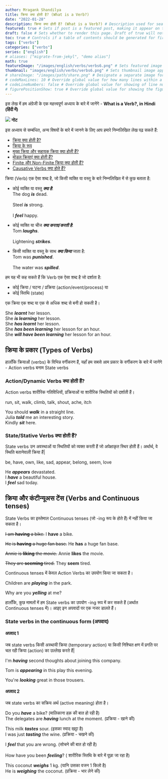 ```yaml
---
author: Mragank Shandilya
title: क्रिया क्या होती है? (What is a Verb?) 
date: "2022-01-28"
description: क्रिया क्या होती है? (What is a Verb?) # Description used for search engine.
featured: true # Sets if post is a featured post, making it appear on the sidebar. A featured post won't be listed on the sidebar if it's the current page
draft: false # Sets whether to render this page. Draft of true will not be rendered.
toc: true # Controls if a table of contents should be generated for first-level links automatically.
tags: ["verbs"]
categories: ["verbs"]
series: ["english"]
# aliases: ["migrate-from-jekyl", "demo alias"]
math: true
featureImage: "/images/english/verbs/verbs6.png" # Sets featured image on blog post.
thumbnail: "images/english/verbs/verbs6.png" # Sets thumbnail image appearing inside card on homepage. I will keep it the same as featureImage.
# shareImage: "/images/path/share.png" # Designate a separate image for social media sharing.
# codeMaxLines: 10 # Override global value for how many lines within a code block before auto-collapsing.
# codeLineNumbers: false # Override global value for showing of line numbers within code block.
# figurePositionShow: true # Override global value for showing the figure label.
---
```


इस लेख में हम अंग्रेजी के एक महत्त्वपूर्ण अध्याय के बारे में जानेंगे - <strong>What is a Verb?, in Hindi (हिंदी में)</strong>

<div class="toc-mak">
  <img src="../../../images/pencil.png">
  <b>नोट</b><br>

इस अध्याय से सम्बंधित, अन्य विषयों के बारे में जानने के लिए आप हमारे निम्नलिखित लेख पढ़ सकते हैं: 

* <a href="../what-are-verbs" title="Verbs" class="mak-link">क्रिया क्या होती है?</a> 
* <a href="../forms-of-verbs-in-english-grammar" title="Verbs" class="mak-link">क्रिया के रूप</a> 
* <a href="../what-are-main-and-helping-verbs" title="Verbs" class="mak-link">मुख्य क्रिया और सहायक क्रिया क्या होती हैं?</a> 
* <a href="../what-are-modal-verbs" title="Verbs" class="mak-link">मोडल क्रियाएं क्या होती हैं?</a> 
* <a href="../what-are-finite-and-non-finite-verbs" title="Verbs" class="mak-link">Finite और Non-Finite क्रिया क्या होती हैं?</a> 
* <a href="../what-are-causative-verbs" title="Verbs" class="mak-link">Causative Verbs क्या होते हैं?</a> 
</div>

क्रिया (Verb) एक ऐसा शब्द है, जो किसी व्यक्ति या वस्तु के बारे निम्नलिखित में से कुछ बताता है:

* कोई व्यक्ति या वस्तु ***क्या है***: <br>
The dog ***is*** dead. <br> 			
Steel ***is*** strong. <br>			 	
I ***feel*** happy.

* कोई व्यक्ति या चीज ***क्या करता/करती है***: <br>
Tom ***laughs***. <br>			
Lightening ***strikes***.

* किसी व्यक्ति या वस्तु के साथ ***क्या किया*** जाता है: <br>
Tom was ***punished***.	<br> 	
The water was ***spilled***.

हम यह भी कह सकते हैं कि Verb एक ऐसा शब्द है जो दर्शाता है:
* कोई क्रिया / घटना / प्रक्रिया (action/event/process) या
* कोई स्तिथि (state)

एक क्रिया एक शब्द या एक से अधिक शब्द से बनी हो सकती है।

She ***learnt*** her lesson. <br>
She ***is learning*** her lesson. <br>
She ***has learnt*** her lesson. <br>
She ***has been learning*** her lesson for an hour. <br>
She ***will have been learning*** her lesson for an hour.


## क्रिया के प्रकार (Types of Verbs)

हालाँकि क्रियाओं (verbs) के विभिन्न वर्गीकरण हैं, यहाँ हम सबसे आम प्रकार के वर्गीकरण के बारे में जानेंगे - Action verbs बनाम State verbs 

### Action/Dynamic Verbs क्या होती हैं?

Action verbs शारीरिक गतिविधियों, प्रक्रियाओं या शारीरिक स्थितियों को दर्शाती हैं। 

run, sit, walk, climb, talk, shout, ache, itch

You should ***walk*** in a straight line. <br>
Julia ***told*** me an interesting story. <br>
Kindly ***sit*** here.

### State/Stative Verbs क्या होती हैं?         

State verbs उन अवस्थाओं या स्थितियों को व्यक्त करती हैं जो अपेक्षाकृत स्थिर होती हैं। अर्थार्थ, वे स्थिति बतानेवाली क्रिया हैं| 

be, have, own, like, sad, appear, belong, seem, love

He ***appears*** devastated. <br>
I ***have*** a beautiful house. <br>
I ***feel*** sad today. 


## क्रिया और कंटीन्यूअस टेंस (Verbs and Continuous tenses)

State Verbs का इस्तेमाल Continuous tenses (जो -ing रूप के होते हैं) में नहीं किया जा सकता है।

<s>I am <b>having</b> a bike.</s> I <b>have</b> a bike. 

<s>He is <b>having</b> a huge fan base.</s> He <b>has</b> a huge fan base. 

<s>Annie is <b>liking</b> the movie.</s> Annie <b>likes</b> the movie. 

<s>They are <b>seeming</b> tired.</s> They <b>seem</b> tired.

Continuous tenses में केवल Action Verbs का उपयोग किया जा सकता है।

Children are ***playing*** in the park.

Why are you ***yelling*** at me?


हालाँकि, कुछ मामलों में हम State verbs का उपयोग -ing रूप में कर सकते हैं (अर्थात Continuous tenses में)। आइए इन अपवादों पर एक नजर डालते हैं।

### State verbs in the continuous form (अपवाद)

#### अपवाद 1

जब state verbs किसी अस्थायी क्रिया (temporary action) या किसी निश्चित क्षण में प्रगति पर चल रही क्रिया (action) का उल्लेख करते हैं| 

I'm ***having*** second thoughts about joining this company.

Tom is ***appearing*** in this play this evening.

You're ***looking*** great in those trousers. 

#### अपवाद 2

जब state verbs का सक्रिय अर्थ (active meaning) होता है।

Do you ***have*** a bike? (मालिकाना हक़ की बात हो रही है)	<br>
The delegates are ***having*** lunch at the moment. (प्रक्रिया - खाने की)

This milk ***tastes*** sour. (इसका स्वाद खट्टा है)	<br> 
I was just ***tasting*** the wine. (प्रक्रिया - चखने की)

I ***feel*** that you are wrong. (सोचने की बात हो रही है) <br>	
How have you been ***feeling***? ( शारीरिक स्तिथि के बारे में पूछा जा रहा है)

This coconut ***weighs*** 1 kg. (यानि उसका वजन 1 किलो है) <br>
He is ***weighing*** the coconut. (प्रक्रिया - भार लेने की)

